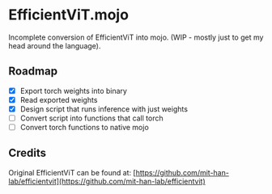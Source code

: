 # EfficientViT.mojo

Incomplete conversion of EfficientViT into mojo. (WIP - mostly just to get my head around the language).

## Roadmap

- [x] Export torch weights into binary
- [x] Read exported weights
- [x] Design script that runs inference with just weights
- [ ] Convert script into functions that call torch
- [ ] Convert torch functions to native mojo

## Credits

Original EfficientViT can be found at: [https://github.com/mit-han-lab/efficientvit](https://github.com/mit-han-lab/efficientvit)
